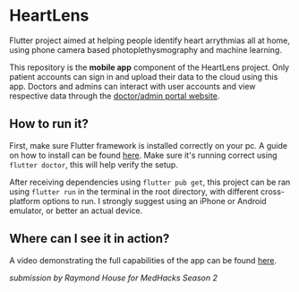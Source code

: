 # HeartLens

Flutter project aimed at helping people identify heart arrythmias all at home, using phone camera based photoplethysmography and machine learning.

This repository is the **mobile app** component of the HeartLens project. Only patient accounts can sign in and upload their data to the cloud using this app. Doctors and admins can interact with user accounts and view respective data through the [doctor/admin portal website](https://github.com/00raymond/heartlensPortal).

## How to run it?

First, make sure Flutter framework is installed correctly on your pc. A guide on how to install can be found [here](https://docs.flutter.dev/get-started/install). Make sure it's running correct using ```flutter doctor```, this will help verify the setup.

After receiving dependencies using ```flutter pub get```, this project can be ran using ```flutter run``` in the terminal in the root directory, with different cross-platform options to run. I strongly suggest using an iPhone or Android emulator, or better an actual device.

## Where can I see it in action?

A video demonstrating the full capabilities of the app can be found [here](https://www.youtube.com/watch?v=r2rrfsugdok&ab_channel=RaymondHouse).

*submission by Raymond House for MedHacks Season 2*
